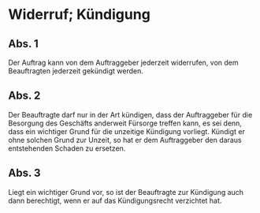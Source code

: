 # Widerruf; Kündigung



## Abs. 1

 Der Auftrag kann von dem Auftraggeber jederzeit widerrufen, von dem Beauftragten jederzeit gekündigt werden.

## Abs. 2

 Der Beauftragte darf nur in der Art kündigen, dass der Auftraggeber für die Besorgung des Geschäfts anderweit Fürsorge treffen kann, es sei denn, dass ein wichtiger Grund für die unzeitige Kündigung vorliegt. Kündigt er ohne solchen Grund zur Unzeit, so hat er dem Auftraggeber den daraus entstehenden Schaden zu ersetzen.

## Abs. 3

 Liegt ein wichtiger Grund vor, so ist der Beauftragte zur Kündigung auch dann berechtigt, wenn er auf das Kündigungsrecht verzichtet hat. 

